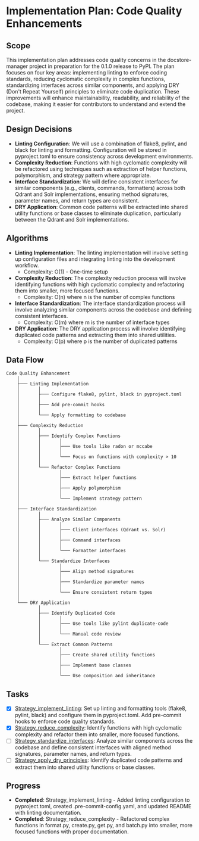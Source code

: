 # Implementation Plan: Code Quality Enhancements

## Scope
This implementation plan addresses code quality concerns in the docstore-manager project in preparation for the 0.1.0 release to PyPI. The plan focuses on four key areas: implementing linting to enforce coding standards, reducing cyclomatic complexity in complex functions, standardizing interfaces across similar components, and applying DRY (Don't Repeat Yourself) principles to eliminate code duplication. These improvements will enhance maintainability, readability, and reliability of the codebase, making it easier for contributors to understand and extend the project.

## Design Decisions
- **Linting Configuration**: We will use a combination of flake8, pylint, and black for linting and formatting. Configuration will be stored in pyproject.toml to ensure consistency across development environments.
- **Complexity Reduction**: Functions with high cyclomatic complexity will be refactored using techniques such as extraction of helper functions, polymorphism, and strategy pattern where appropriate.
- **Interface Standardization**: We will define consistent interfaces for similar components (e.g., clients, commands, formatters) across both Qdrant and Solr implementations, ensuring method signatures, parameter names, and return types are consistent.
- **DRY Application**: Common code patterns will be extracted into shared utility functions or base classes to eliminate duplication, particularly between the Qdrant and Solr implementations.

## Algorithms
- **Linting Implementation**: The linting implementation will involve setting up configuration files and integrating linting into the development workflow.
  - Complexity: O(1) - One-time setup
- **Complexity Reduction**: The complexity reduction process will involve identifying functions with high cyclomatic complexity and refactoring them into smaller, more focused functions.
  - Complexity: O(n) where n is the number of complex functions
- **Interface Standardization**: The interface standardization process will involve analyzing similar components across the codebase and defining consistent interfaces.
  - Complexity: O(m) where m is the number of interface types
- **DRY Application**: The DRY application process will involve identifying duplicated code patterns and extracting them into shared utilities.
  - Complexity: O(p) where p is the number of duplicated patterns

## Data Flow
```
Code Quality Enhancement
    │
    ├─── Linting Implementation
    │       │
    │       ├─── Configure flake8, pylint, black in pyproject.toml
    │       │
    │       ├─── Add pre-commit hooks
    │       │
    │       └─── Apply formatting to codebase
    │
    ├─── Complexity Reduction
    │       │
    │       ├─── Identify Complex Functions
    │       │       │
    │       │       ├─── Use tools like radon or mccabe
    │       │       │
    │       │       └─── Focus on functions with complexity > 10
    │       │
    │       └─── Refactor Complex Functions
    │               │
    │               ├─── Extract helper functions
    │               │
    │               ├─── Apply polymorphism
    │               │
    │               └─── Implement strategy pattern
    │
    ├─── Interface Standardization
    │       │
    │       ├─── Analyze Similar Components
    │       │       │
    │       │       ├─── Client interfaces (Qdrant vs. Solr)
    │       │       │
    │       │       ├─── Command interfaces
    │       │       │
    │       │       └─── Formatter interfaces
    │       │
    │       └─── Standardize Interfaces
    │               │
    │               ├─── Align method signatures
    │               │
    │               ├─── Standardize parameter names
    │               │
    │               └─── Ensure consistent return types
    │
    └─── DRY Application
            │
            ├─── Identify Duplicated Code
            │       │
            │       ├─── Use tools like pylint duplicate-code
            │       │
            │       └─── Manual code review
            │
            └─── Extract Common Patterns
                    │
                    ├─── Create shared utility functions
                    │
                    ├─── Implement base classes
                    │
                    └─── Use composition and inheritance
```

## Tasks
- [x] [Strategy_implement_linting](../tasks/Strategy_implement_linting.md): Set up linting and formatting tools (flake8, pylint, black) and configure them in pyproject.toml. Add pre-commit hooks to enforce code quality standards.
- [x] [Strategy_reduce_complexity](../tasks/Strategy_reduce_complexity.md): Identify functions with high cyclomatic complexity and refactor them into smaller, more focused functions.
- [ ] [Strategy_standardize_interfaces](../tasks/Strategy_standardize_interfaces.md): Analyze similar components across the codebase and define consistent interfaces with aligned method signatures, parameter names, and return types.
- [ ] [Strategy_apply_dry_principles](../tasks/Strategy_apply_dry_principles.md): Identify duplicated code patterns and extract them into shared utility functions or base classes.

## Progress
- **Completed**: Strategy_implement_linting - Added linting configuration to pyproject.toml, created .pre-commit-config.yaml, and updated README with linting documentation.
- **Completed**: Strategy_reduce_complexity - Refactored complex functions in format.py, create.py, get.py, and batch.py into smaller, more focused functions with proper documentation.
